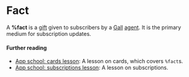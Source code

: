 # Fact

A **%fact** is a [gift](gift.md) given to subscribers by a [Gall](gall.md) [agent](agent.md). It is the primary medium for subscription updates.

#### Further reading

- [App school: cards lesson](../build-on-urbit/app-school/5-cards.md): A lesson on cards, which covers `%fact`s.
- [App school: subscriptions lesson](../build-on-urbit/app-school/8-subscriptions.md): A lesson on subscriptions.
